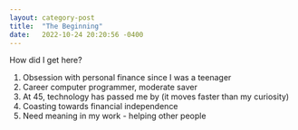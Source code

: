 ```yaml
---
layout: category-post
title:  "The Beginning"
date:   2022-10-24 20:20:56 -0400
---
```


How did I get here?

1. Obsession with personal finance since I was a teenager
2. Career computer programmer, moderate saver
3. At 45, technology has passed me by (it moves faster than my curiosity)
4. Coasting towards financial independence
5. Need meaning in my work - helping other people
